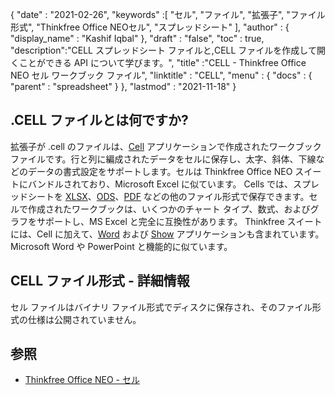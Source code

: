 {
  "date" : "2021-02-26",
  "keywords" :[ "セル", "ファイル", "拡張子", "ファイル形式", "Thinkfree Office NEOセル", "スプレッドシート" ],
  "author" : {
    "display_name" : "Kashif Iqbal"
},
  "draft" : "false",
  "toc" : true,
  "description":"CELL スプレッドシート ファイルと,CELL ファイルを作成して開くことができる API について学びます。",
  "title" :"CELL - Thinkfree Office NEO セル ワークブック ファイル",
  "linktitle" : "CELL",
  "menu" : {
    "docs" : {
      "parent" : "spreadsheet"
}
},
  "lastmod" : "2021-11-18"
}

## .CELL ファイルとは何ですか?

拡張子が .cell のファイルは、[Cell](https://office.hancom.com/) アプリケーションで作成されたワークブック ファイルです。行と列に編成されたデータをセルに保存し、太字、斜体、下線などのデータの書式設定をサポートします。セルは Thinkfree Office NEO スイートにバンドルされており、Microsoft Excel に似ています。 Cells では、スプレッドシートを [XLSX](/spreadsheet/xlsx/)、[ODS](/spreadsheet/ods/)、[PDF](/pdf/) などの他のファイル形式で保存できます。セルで作成されたワークブックは、いくつかのチャート タイプ、数式、およびグラフをサポートし、MS Excel と完全に互換性があります。 Thinkfree スイートには、Cell に加えて、[Word](https://office.hancom.com/) および [Show](https://office.hancom.com/) アプリケーションも含まれています。 Microsoft Word や PowerPoint と機能的に似ています。

## CELL ファイル形式 - 詳細情報

セル ファイルはバイナリ ファイル形式でディスクに保存され、そのファイル形式の仕様は公開されていません。

## 参照 ##

* [Thinkfree Office NEO - セル](https://office.hancom.com/)

